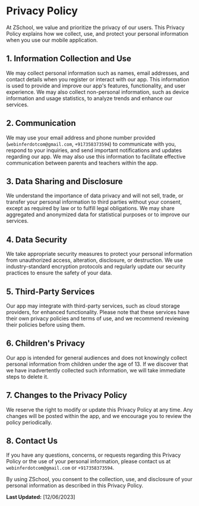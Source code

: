 # Privacy Policy

At ZSchool, we value and prioritize the privacy of our users. This Privacy Policy explains how we collect, use, and protect your personal information when you use our mobile application.

## 1. Information Collection and Use

We may collect personal information such as names, email addresses, and contact details when you register or interact with our app. This information is used to provide and improve our app's features, functionality, and user experience. We may also collect non-personal information, such as device information and usage statistics, to analyze trends and enhance our services.

## 2. Communication

We may use your email address and phone number provided (`webinferdotcom@gmail.com`, `+917358373594`) to communicate with you, respond to your inquiries, and send important notifications and updates regarding our app. We may also use this information to facilitate effective communication between parents and teachers within the app.

## 3. Data Sharing and Disclosure

We understand the importance of data privacy and will not sell, trade, or transfer your personal information to third parties without your consent, except as required by law or to fulfill legal obligations. We may share aggregated and anonymized data for statistical purposes or to improve our services.

## 4. Data Security

We take appropriate security measures to protect your personal information from unauthorized access, alteration, disclosure, or destruction. We use industry-standard encryption protocols and regularly update our security practices to ensure the safety of your data.

## 5. Third-Party Services

Our app may integrate with third-party services, such as cloud storage providers, for enhanced functionality. Please note that these services have their own privacy policies and terms of use, and we recommend reviewing their policies before using them.

## 6. Children's Privacy

Our app is intended for general audiences and does not knowingly collect personal information from children under the age of 13. If we discover that we have inadvertently collected such information, we will take immediate steps to delete it.

## 7. Changes to the Privacy Policy

We reserve the right to modify or update this Privacy Policy at any time. Any changes will be posted within the app, and we encourage you to review the policy periodically.

## 8. Contact Us

If you have any questions, concerns, or requests regarding this Privacy Policy or the use of your personal information, please contact us at `webinferdotcom@gmail.com` or `+917358373594`.

By using ZSchool, you consent to the collection, use, and disclosure of your personal information as described in this Privacy Policy.

**Last Updated:** [12/06/2023]
